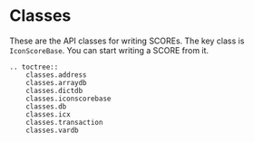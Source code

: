 # Classes

These are the API classes for writing SCOREs.
The key class is `IconScoreBase`. You can start writing a SCORE from it. 

```eval_rst
.. toctree::
    classes.address
    classes.arraydb
    classes.dictdb
    classes.iconscorebase
    classes.db
    classes.icx
    classes.transaction
    classes.vardb
```
